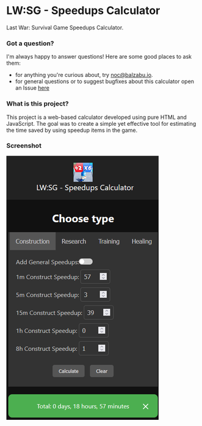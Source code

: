 # LW:SG - Speedups Calculator

Last War: Survival Game Speedups Calculator.

### Got a question?
I'm always happy to answer questions! Here are some good places to ask them:

 - for anything you're curious about, try [noc@balzabu.io](mailto:noc@balzabu.io).
 - for general questions or to suggest bugfixes about this calculator open an Issue [here](https://github.com/Balzabu/LW-SG-Speedups-Calculator/issues)

### What is this project?
This project is a web-based calculator developed using pure HTML and JavaScript.
The goal was to create a simple yet effective tool for estimating the time saved by using speedup items in the game.

### Screenshot
![Preview](/screenshots/screenshot.png?raw=true)
